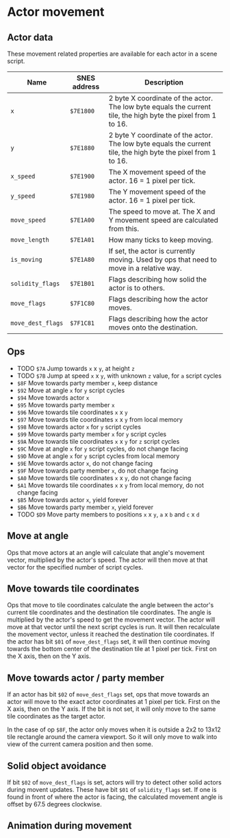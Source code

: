 # Actor movement

## Actor data

These movement related properties are available for each actor in a scene script.

| Name              | SNES address | Description                                                                                                   |
|-------------------|--------------|---------------------------------------------------------------------------------------------------------------|
| `x`               | `$7E1800`    | 2 byte X coordinate of the actor. The low byte equals the current tile, the high byte the pixel from 1 to 16. |
| `y`               | `$7E1880`    | 2 byte Y coordinate of the actor. The low byte equals the current tile, the high byte the pixel from 1 to 16. |
| `x_speed`         | `$7E1900`    | The X movement speed of the actor. 16 = 1 pixel per tick.                                                     |
| `y_speed`         | `$7E1980`    | The Y movement speed of the actor. 16 = 1 pixel per tick.                                                     |
| `move_speed`      | `$7E1A00`    | The speed to move at. The X and Y movement speed are calculated from this.                                    |
| `move_length`     | `$7E1A01`    | How many ticks to keep moving.                                                                                |
| `is_moving`       | `$7E1A80`    | If set, the actor is currently moving. Used by ops that need to move in a relative way.                       |
| `solidity_flags`  | `$7E1B01`    | Flags describing how solid the actor is to others.                                                            |
| `move_flags`      | `$7F1C80`    | Flags describing how the actor moves.                                                                         |
| `move_dest_flags` | `$7F1C81`    | Flags describing how the actor moves onto the destination.                                                    |

## Ops

- TODO `$7A` Jump towards `x` x `y`, at height `z`
- TODO `$7B` Jump at speed `x` x `y`, with unknown `z` value, for `a` script cycles 
- `$8F` Move towards party member `x`, keep distance
- `$92` Move at angle `x` for `y` script cycles
- `$94` Move towards actor `x`
- `$95` Move towards party member `x`
- `$96` Move towards tile coordinates `x` x `y`
- `$97` Move towards tile coordinates `x` x `y` from local memory
- `$98` Move towards actor `x` for `y` script cycles
- `$99` Move towards party member `x` for `y` script cycles
- `$9A` Move towards tile coordinates `x` x `y` for `z` script cycles
- `$9C` Move at angle `x` for `y` script cycles, do not change facing
- `$9D` Move at angle `x` for `y` script cycles from local memory
- `$9E` Move towards actor `x`, do not change facing
- `$9F` Move towards party member `x`, do not change facing
- `$A0` Move towards tile coordinates `x` x `y`, do not change facing
- `$A1` Move towards tile coordinates `x` x `y` from local memory, do not change facing
- `$B5` Move towards actor `x`, yield forever
- `$B6` Move towards party member `x`, yield forever
- TODO `$D9` Move party members to positions `x` x `y`, `a` x `b` and `c` x `d`

## Move at angle

Ops that move actors at an angle will calculate that angle's movement vector, multiplied by the actor's speed. The
actor will then move at that vector for the specified number of script cycles. 

## Move towards tile coordinates

Ops that move to tile coordinates calculate the angle between the actor's current tile coordinates and the destination
tile coordinates. The angle is multiplied by the actor's speed to get the movement vector. The actor will move at
that vector until the next script cycles is run. It will then recalculate the movement vector, unless it reached the
destination tile coordinates. If the actor has bit `$01` of `move_dest_flags` set, it will then continue moving towards
the bottom center of the destination tile at 1 pixel per tick. First on the X axis, then on the Y axis.

## Move towards actor / party member

If an actor has bit `$02` of `move_dest_flags` set, ops that move towards an actor will move to the exact actor
coordinates at 1 pixel per tick. First on the X axis, then on the Y axis. If the bit is not set, it will only move to
the same tile coordinates as the target actor.

In the case of op `$8F`, the actor only moves when it is outside a 2x2 to 13x12 tile rectangle around the camera
viewport. So it will only move to walk into view of the current camera position and then some.

## Solid object avoidance

If bit `$02` of `move_dest_flags` is set, actors will try to detect other solid actors during movent updates. These have
bit `$01` of `solidity_flags` set. If one is found in front of where the actor is facing, the calculated movement angle
is offset by 67.5 degrees clockwise.

## Animation during movement
